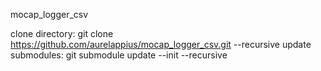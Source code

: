 mocap_logger_csv

clone directory: git clone https://github.com/aurelappius/mocap_logger_csv.git --recursive
update submodules: git submodule update --init --recursive